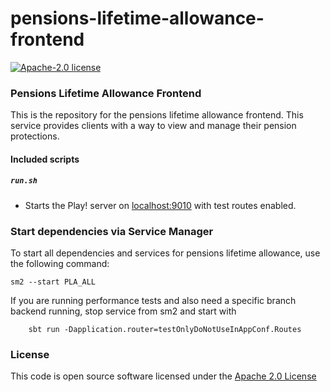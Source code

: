 # pensions-lifetime-allowance-frontend

[![Apache-2.0 license](http://img.shields.io/badge/license-Apache-brightgreen.svg)](http://www.apache.org/licenses/LICENSE-2.0.html)

### Pensions Lifetime Allowance Frontend

This is the repository for the pensions lifetime allowance frontend. This service provides clients with a way to view and manage their pension protections.

#### Included scripts

##### `run.sh`

* Starts the Play! server on [localhost:9010](http://localhost:9010) with test routes enabled.


### Start dependencies via Service Manager

To start all dependencies and services for pensions lifetime allowance, use the following command:
```
sm2 --start PLA_ALL
```
If you are running performance tests and also need a specific branch backend running, stop service from sm2 and start with
```
    sbt run -Dapplication.router=testOnlyDoNotUseInAppConf.Routes
```
### License

This code is open source software licensed under the [Apache 2.0 License]("http://www.apache.org/licenses/LICENSE-2.0.html")
